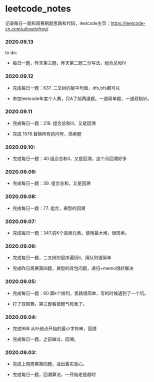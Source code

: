 # leetcode_notes

记录每日一题和周赛刷题思路和代码，leetcode主页：https://leetcode-cn.com/u/lovelyfrog/

### 2020.09.13

to do:

* 每日一题，昨天第三题，昨天第二题二分写法，组合总和IV 

### 2020.09.12

* 完成每日一题：637. 二叉树的层平均值，dfs,bfs都可以

* 参加leetcode年度个人赛，只A了前两道题。一道简单题，一道双指针。

### 2020.09.11

* 完成每日一题：216. 组合总和III，又是回溯

* 完成 1576.替换所有的问号，简单题


### 2020.09.10:

* 完成每日一题：40.组合总和II，又是回溯，这个月回溯好多

### 2020.09.09:

* 完成每日一题：39. 组合总和，又是回溯

### 2020.09.08:

* 完成每日一题：77. 组合，典型的回溯

### 2020.09.07:

* 完成每日一题：347.前K个高频元素。使用最大堆，很简单。

### 2020.09.06:

* 完成每日一题，二叉树的层序遍历II，用队列很简单

* 完成昨日周赛第四题，典型的背包问题，递归+memo很好解决

### 2020.09.05:

* 完成每日一题：60.第k个排列，思路很简单，写的时候遇到了一个坑。

* 打了双周赛，第三题看错题气死我了。

### 2020.09.04:

* 完成988 从叶结点开始的最小字符串，回溯

* 完成每日一题，之前做过，回溯。

### 2020.09.03: 

* 完成上周周赛第四题，溢出着实恶心。

* 完成每日一题，回溯算法，一开始老是超时





